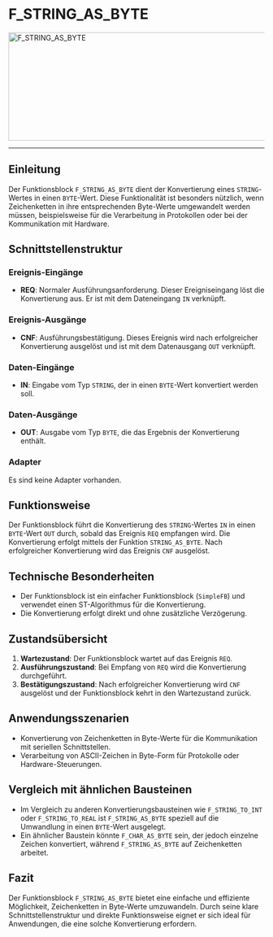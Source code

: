 # F_STRING_AS_BYTE

<img width="1464" height="213" alt="F_STRING_AS_BYTE" src="https://github.com/user-attachments/assets/cf7a5899-d56c-4a37-b212-e79196ce79e9" />

* * * * * * * * * *
## Einleitung
Der Funktionsblock `F_STRING_AS_BYTE` dient der Konvertierung eines `STRING`-Wertes in einen `BYTE`-Wert. Diese Funktionalität ist besonders nützlich, wenn Zeichenketten in ihre entsprechenden Byte-Werte umgewandelt werden müssen, beispielsweise für die Verarbeitung in Protokollen oder bei der Kommunikation mit Hardware.

## Schnittstellenstruktur
### **Ereignis-Eingänge**
- **REQ**: Normaler Ausführungsanforderung. Dieser Ereigniseingang löst die Konvertierung aus. Er ist mit dem Dateneingang `IN` verknüpft.

### **Ereignis-Ausgänge**
- **CNF**: Ausführungsbestätigung. Dieses Ereignis wird nach erfolgreicher Konvertierung ausgelöst und ist mit dem Datenausgang `OUT` verknüpft.

### **Daten-Eingänge**
- **IN**: Eingabe vom Typ `STRING`, der in einen `BYTE`-Wert konvertiert werden soll.

### **Daten-Ausgänge**
- **OUT**: Ausgabe vom Typ `BYTE`, die das Ergebnis der Konvertierung enthält.

### **Adapter**
Es sind keine Adapter vorhanden.

## Funktionsweise
Der Funktionsblock führt die Konvertierung des `STRING`-Wertes `IN` in einen `BYTE`-Wert `OUT` durch, sobald das Ereignis `REQ` empfangen wird. Die Konvertierung erfolgt mittels der Funktion `STRING_AS_BYTE`. Nach erfolgreicher Konvertierung wird das Ereignis `CNF` ausgelöst.

## Technische Besonderheiten
- Der Funktionsblock ist ein einfacher Funktionsblock (`SimpleFB`) und verwendet einen ST-Algorithmus für die Konvertierung.
- Die Konvertierung erfolgt direkt und ohne zusätzliche Verzögerung.

## Zustandsübersicht
1. **Wartezustand**: Der Funktionsblock wartet auf das Ereignis `REQ`.
2. **Ausführungszustand**: Bei Empfang von `REQ` wird die Konvertierung durchgeführt.
3. **Bestätigungszustand**: Nach erfolgreicher Konvertierung wird `CNF` ausgelöst und der Funktionsblock kehrt in den Wartezustand zurück.

## Anwendungsszenarien
- Konvertierung von Zeichenketten in Byte-Werte für die Kommunikation mit seriellen Schnittstellen.
- Verarbeitung von ASCII-Zeichen in Byte-Form für Protokolle oder Hardware-Steuerungen.

## Vergleich mit ähnlichen Bausteinen
- Im Vergleich zu anderen Konvertierungsbausteinen wie `F_STRING_TO_INT` oder `F_STRING_TO_REAL` ist `F_STRING_AS_BYTE` speziell auf die Umwandlung in einen `BYTE`-Wert ausgelegt.
- Ein ähnlicher Baustein könnte `F_CHAR_AS_BYTE` sein, der jedoch einzelne Zeichen konvertiert, während `F_STRING_AS_BYTE` auf Zeichenketten arbeitet.

## Fazit
Der Funktionsblock `F_STRING_AS_BYTE` bietet eine einfache und effiziente Möglichkeit, Zeichenketten in Byte-Werte umzuwandeln. Durch seine klare Schnittstellenstruktur und direkte Funktionsweise eignet er sich ideal für Anwendungen, die eine solche Konvertierung erfordern.
